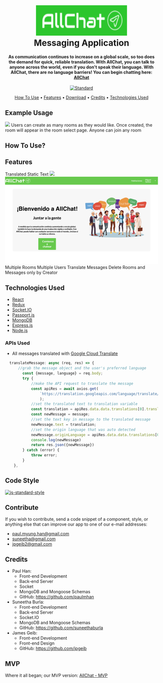
<h1 align="center">
  <br>
  <a href="https://all-chat-v2.herokuapp.com/"><img src="client/src/assets/images/logo.png" alt="AllChat Logo" width="300" height="100"></a>
  <br>
  Messaging Application
  <br>
</h1>



<div align="center">
<h4>As communication continues to increase on a global scale, so too does the demand for quick, reliable translation. With AllChat, you can talk to anyone across the world, even if you don't speak their language. With AllChat, there are no language barriers! You can begin chatting here: <a href="https://all-chat-v2.herokuapp.com/" target="_blank">AllChat</a></h4>
</div>

<p align="center">
  <a href="https://github.com/feross/standard">
    <img src="https://img.shields.io/badge/code%20style-standard-brightgreen.svg?style=flat"
         alt="Standard">
  </a>
</p>

<p align="center">
  <a href="#how-to-use">How To Use</a> •
  <a href="#features">Features</a> •
  <a href="#download">Download</a> •
  <a href="#credits">Credits</a> •
  <a href="#technologies">Technologies Used</a> 
</p>

## Example Usage
![](/client/src/assets/gifs/AllChat-demo4.gif)
Users can create as many rooms as they would like. Once created, the room will appear in the room select page. Anyone can join any room 


## How To Use?



## Features

Translated Static Text
![](/client/src/assets/gifs/AllChat-demo5.gif)
![](client/src/assets/images/translated.png)
Multiple Rooms
Multiple Users
Translate Messages
Delete Rooms and Messages only by Creator




## Technologies Used
- [React](https://reactjs.org/)
- [Redux](https://redux.js.org/)
- [Socket.IO](https://socket.io/)
- [Passport.js](http://www.passportjs.org/)
- [MongoDB](https://www.mongodb.com/)
- [Express.js](https://expressjs.com)
- [Node.js](https://nodejs.org/en/)

### APIs Used

- All messages translated with [Google Cloud Translate](https://cloud.google.com/translate/docs/quickstarts)

```javascript
  translateMessage: async (req, res) => {
      //grab the message object and the user's preferred language
        const {message, language} = req.body;
        try {
            //make the API request to translate the message
            const apiRes = await axios.get(
                `https://translation.googleapis.com/language/translate/v2?target=${language}&q=${encodeURIComponent(message.text)}&key=${process.env.REACT_APP_API_KEY}`
                );
            //set the translated text to translation variable
            const translation = apiRes.data.data.translations[0].translatedText;
            const newMessage = message;
            //set the text key in message to the translated message
            newMessage.text = translation;
            //set the origin language that was auto detected 
            newMessage.originLanguage = apiRes.data.data.translations[0].detectedSourceLanguage;
            console.log(newMessage)  
            return res.json({newMessage})
        } catch (error) {
            throw error;
        }
    },
```


## Code Style

[![js-standard-style](https://img.shields.io/badge/code%20style-standard-brightgreen.svg?style=flat)](https://github.com/feross/standard)

## Contribute

If you wish to contribute, send a code snippet of a component, style, or anything else that can improve our app to one of our e-mail addresses:

- paul.myung.han@gmail.com
- suneetha@gmail.com
- jpgeib2@gmail.com

## Credits

- Paul Han: 
    - Front-end Development
    - Back-end Server 
    - Socket
    - MongoDB and Mongoose Schemas
    - GitHub: https://github.com/paulmhan
- Suneetha Burla: 
    - Front-end Development
    - Back-end Server
    - Socket.IO 
    - MongoDB and Mongoose Schemas
    - GitHub: https://github.com/suneethaburla
- James Geib: 
    - Front-end Development
    - Front-end Design
    - GitHub: https://github.com/jpgeib

## MVP 

Where it all began; our MVP version: [AllChat - MVP](https://github.com/paulmhan/AllChat)

